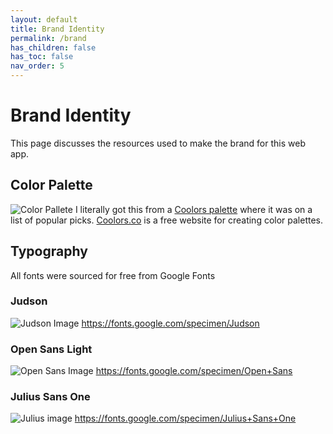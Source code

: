 ```yaml
---
layout: default
title: Brand Identity
permalink: /brand
has_children: false
has_toc: false
nav_order: 5
---
```


# Brand Identity
This page discusses the resources used to make the brand for this web app.

## Color Palette
![Color Pallete](/src/static/media/color_palette.png)
I literally got this from a [Coolors palette](https://coolors.co/palette/fffcf2-ccc5b9-403d39-252422-eb5e28) where it was on a list of popular picks. [Coolors.co](https://coolors.co/) is a free website for creating color palettes.

## Typography
All fonts were sourced for free from Google Fonts
### Judson
![Judson Image](/docs/images/font_judson.png)
https://fonts.google.com/specimen/Judson

### Open Sans Light
![Open Sans Image](/docs/images/font_open.png)
https://fonts.google.com/specimen/Open+Sans

### Julius Sans One
![Julius image](/docs/images/font_julius.png)
https://fonts.google.com/specimen/Julius+Sans+One
